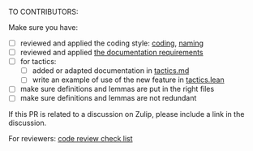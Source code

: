TO CONTRIBUTORS:

Make sure you have:

  * [ ] reviewed and applied the coding style: [coding](https://github.com/leanprover/mathlib/blob/master/docs/contribute/style.md), [naming](https://github.com/leanprover/mathlib/blob/master/docs/contribute/naming.md)
  * [ ] reviewed and applied [the documentation requirements](https://github.com/leanprover/mathlib/blob/master/docs/contribute/doc.md)
  * [ ] for tactics:
     * [ ] added or adapted documentation in [tactics.md](https://github.com/leanprover/mathlib/blob/master/docs/tactics.md)
     * [ ] write an example of use of the new feature in [tactics.lean](https://github.com/leanprover/mathlib/blob/master/tests/tactics.lean)
  * [ ] make sure definitions and lemmas are put in the right files
  * [ ] make sure definitions and lemmas are not redundant

If this PR is related to a discussion on Zulip, please include a link in the discussion.

For reviewers: [code review check list](https://github.com/leanprover/mathlib/blob/master/docs/contribute/code-review.md)
